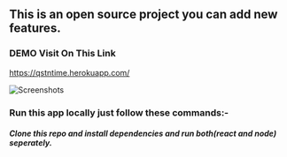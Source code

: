 ## This is an open source project you can add new features.

### DEMO Visit On This Link

https://qstntime.herokuapp.com/

![Screenshots](https://github.com/rahulpandey70/ForumsApp/blob/master/frontend/src/images/demo.png)

### Run this app locally just follow these commands:-

##### Clone this repo and install dependencies and run both(react and node) seperately.
